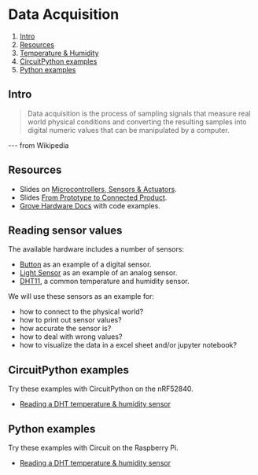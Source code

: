 # Data Acquisition

1. [Intro](#intro)
2. [Resources](#resources)
3. [Temperature & Humidity](#temperature-&-humidity)
4. [CircuitPython examples](#circuitpython-examples)
5. [Python examples](#python-examples)

## Intro
> Data acquisition is the process of sampling signals that measure real world physical conditions and converting the resulting samples into digital numeric values that can be manipulated by a computer. 

--- from Wikipedia

## Resources
- Slides on [Microcontrollers, Sensors & Actuators](http://www.tamberg.org/fhnw/2020/hs/IdbMcuSensorsActuators.pdf).
- Slides [From Prototype to Connected Product](http://www.tamberg.org/fhnw/2020/hs/IdbPrototypeToProduct.pdf).
- [Grove Hardware Docs](https://github.com/Seeed-Studio/grove.py/tree/master/doc#gui-graphical-user-interface) with code examples.

## Reading sensor values
The available hardware includes a number of sensors:
* [Button](https://github.com/tamberg/fhnw-idb/wiki/Grove-Sensors#button) as an example of a digital sensor.
* [Light Sensor](https://github.com/tamberg/fhnw-idb/wiki/Grove-Sensors#light-sensor-v12) as an example of an analog sensor.
* [DHT11](https://github.com/tamberg/fhnw-idb/wiki/Grove-Sensors#temperature--humidity-sensor-dht11), a common temperature and humidity sensor.

We will use these sensors as an example for:

- how to connect to the physical world?
- how to print out sensor values?
- how accurate the sensor is?
- how to deal with wrong values?
- how to visualize the data in a excel sheet and/or jupyter notebook?

## CircuitPython examples
Try these examples with CircuitPython on the nRF52840.

* [Reading a DHT temperature & humidity sensor](CircuitPython/dht)

## Python examples
Try these examples with Circuit on the Raspberry Pi.

* [Reading a DHT temperature & humidity sensor](Python/dht)
